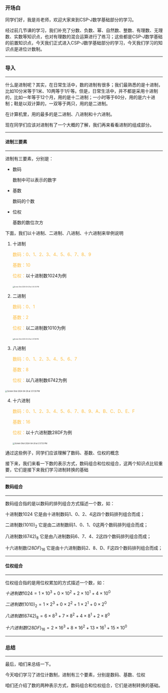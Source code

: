 ### 开场白

同学们好，我是肖老师，欢迎大家来到CSP-J数学基础部分的学习。

经过前几节课的学习，我们补充了分数、负数、幂、自然数、整数、有理数、无理数、实数等知识点，也对有理数的混合运算进行了练习；这些都是CSP-J数学基础的前置知识点，今天我们正式进入CSP-J数学基础部分的学习，今天我们学习的知识点是进位计数制。



---

### 导入

---

什么是进制呢？其实，在日常生活中，数的进制有很多；我们最熟悉的是十进制，比如10分米等于1米、10两等于1斤等。但是，日常生活中，并不都是采用十进制的，比如一年等于12个月，用的是十二进制；一小时等于60分，用的是六十进制；鞋是以双计算的，一双等于两只，用的是二进制。

在计算机里，用的最多的是二进制、八进制和十六进制。

现在同学们应该对进制有了一个大概的了解，我们再来看看进制的组成部分。

---

#### 进制三要素

---

进制有三要素，分别是：

* 数码

  数制中可以表示的数字

* 基数

  数码的个数

* 位权

  基数的数位次方

下面，我们以十进制、二进制、八进制、十六进制来举例说明

1. 十进制

   <font color="#FDBC40">数码：0、1、2、3、4、5、6、7、8、9</font>

   <font color="#FDBC40">基数：10</font>

   <font color="#FDBC40">位权：</font>以十进制数1024为例

   ​	<img src="/Volumes/data/Studio/Lifelong learning/信息学奥赛/教案/res/Screen Shot 2024-04-28 at 3.42.43 PM.png" alt="Screen Shot 2024-04-28 at 3.42.43 PM" style="zoom:30%;" />

2. 二进制

   <font color="#FDBC40">数码：0、1</font>

   <font color="#FDBC40">基数：2</font>

   <font color="#FDBC40">位权：</font>以二进制数1010为例

   ​           <img src="/Volumes/data/Studio/Lifelong learning/信息学奥赛/教案/res/Screen Shot 2024-04-28 at 3.47.09 PM.png" alt="Screen Shot 2024-04-28 at 3.47.09 PM" style="zoom:30%;" />

3. 八进制

   <font color="#FDBC40">数码：0、1、2、3、4、5、6、7</font>

   <font color="#FDBC40">基数：8</font>

   <font color="#FDBC40">位权：</font>以八进制数6742为例

​	          <img src="/Volumes/data/Studio/Lifelong learning/信息学奥赛/教案/res/Screen Shot 2024-04-28 at 3.51.50 PM.png" alt="Screen Shot 2024-04-28 at 3.51.50 PM" style="zoom:40%;" />

4. 十六进制

   <font color="#FDBC40">数码：0、1、2、3、4、5、6、7、8、9、A、B、C、D、E、F</font>

   <font color="#FDBC40">基数：16</font>

   <font color="#FDBC40">位权：</font>以十六进制数28DF为例

   ​           <img src="/Volumes/data/Studio/Lifelong learning/信息学奥赛/教案/res/Screen Shot 2024-04-28 at 3.57.53 PM.png" alt="Screen Shot 2024-04-28 at 3.57.53 PM" style="zoom:40%;" />      

通过这些例子，同学们应该理解了数码、基数、位权的概念

接下来，我们来看一下数的表示方式，数码组合和位权组合，这两个知识点比较重要，它们是接下来我们学习进制转换的基础

---

#### 数码组合

---

数码组合指的是以数码的排列组合方式描述一个数，如：

十进制数1024  它是由十进制数码1、0、2、4这四个数码排列组合而成；

二进制数$(1010)_2$  它是由二进制数码1、0、1、0这两个数码排列组合而成；

八进制数$(6742)_8$   它是由八进制数码6、7、4、2这四个数码排列组合而成；

十六进制数$(28DF)_{16}$  它是由十六进制数码2、8、D、F这四个数码排列组合而成；

---

#### 位权组合

---

位权组合指的是用位权累加的方式描述一个数，如：

$十进制数1024=1\times 10^3 + 0 \times 10^2 + 2 \times 10^1 + 4 \times 10^0$​

$二进制数(1010)_2=1\times 2^3 + 0 \times 2^2 + 1 \times 2^1 + 0 \times 2^0$

$八进制数(6742)_8=6\times 8^3 + 7 \times 8^2 + 4 \times 8^1 + 2 \times 8^0$

$十六进制数(28DF)_{16}=2\times 16^3 + 8 \times 16^2 + 13 \times 16^1 + 15 \times 10^0$



---

### 总结

---

最后，咱们来总结一下。

今天咱们学习了进位计数制，进制有三个要素，分别是数码、基数、位权

咱们还介绍了数的两种表示方式，数码组合和位权组合，它们是进制转换的基础。